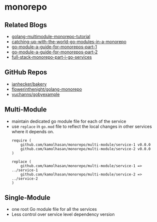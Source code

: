 # monorepo

## Related Blogs

- [golang-multimodule-monorepo-tutorial](https://irilivibi.medium.com/golang-multimodule-monorepo-tutorial-3f5cf10e9b9a)
- [catching-up-with-the-world-go-modules-in-a-monorepo](https://medium.com/compass-true-north/catching-up-with-the-world-go-modules-in-a-monorepo-c3d1393d6024)
- [go-module-a-guide-for-monorepos-part-1](https://engineering.grab.com/go-module-a-guide-for-monorepos-part-1)
- [go-module-a-guide-for-monorepos-part-2](https://engineering.grab.com/go-module-a-guide-for-monorepos-part-2)
- [full-stack-monorepo-part-i-go-services](https://medium.com/burak-tasci/full-stack-monorepo-part-i-go-services-967bb3527bb8)

## GitHub Repos

- [ianhecker/bakery](https://github.com/ianhecker/bakery)
- [flowerinthenight/golang-monorepo](https://github.com/flowerinthenight/golang-monorepo)
- [yuchanns/gobyexample](https://github.com/yuchanns/gobyexample)

## Multi-Module

- maintain dedicated go module file for each of the service 
- use `replace` in `go.mod` file to reflect the local changes in other services where it depends on.
    ```
    require (
        github.com/kamolhasan/monorepo/multi-module/service-1 v0.0.0
        github.com/kamolhasan/monorepo/multi-module/service-2 v0.0.0
    )
    
    replace (
        github.com/kamolhasan/monorepo/multi-module/service-1 => ../service-1
        github.com/kamolhasan/monorepo/multi-module/service-2 => ../service-2
    )
    ```

## Single-Module

- one root Go module file for all the services
- Less control over service level dependency version